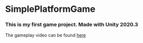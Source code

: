 # SimplePlatformGame

### This is my first game project. Made with Unity 2020.3
The gameplay video can be found [here](https://youtu.be/KnUruKzKTrE)  
